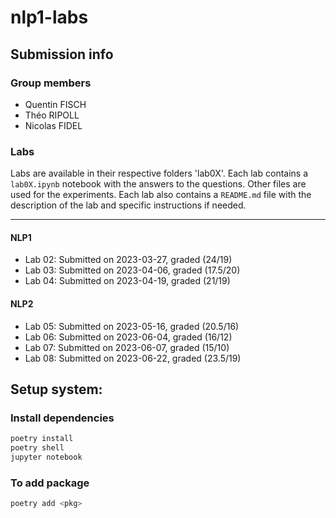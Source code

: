 # nlp1-labs

## Submission info

### Group members
- Quentin FISCH
- Théo RIPOLL
- Nicolas FIDEL

### Labs

Labs are available in their respective folders 'lab0X'. Each lab contains a `lab0X.ipynb` notebook with the answers to the questions. Other files are used for the experiments. Each lab also contains a `README.md` file with the description of the lab and specific instructions if needed.

----------------
#### NLP1
- Lab 02: Submitted on 2023-03-27, graded (24/19)
- Lab 03: Submitted on 2023-04-06, graded (17.5/20)
- Lab 04: Submitted on 2023-04-19, graded (21/19)

#### NLP2
- Lab 05: Submitted on 2023-05-16, graded (20.5/16)
- Lab 06: Submitted on 2023-06-04, graded (16/12)
- Lab 07: Submitted on 2023-06-07, graded (15/10)
- Lab 08: Submitted on 2023-06-22, graded (23.5/19)

## Setup system:

### Install dependencies

```bash
poetry install
poetry shell
jupyter notebook
```

### To add package
```bash
poetry add <pkg>
```
